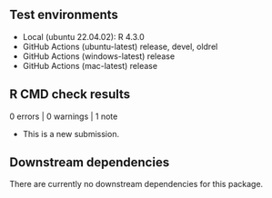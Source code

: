 ## Test environments

* Local (ubuntu 22.04.02): R 4.3.0
* GitHub Actions (ubuntu-latest) release, devel, oldrel
* GitHub Actions (windows-latest) release
* GitHub Actions (mac-latest) release

## R CMD check results

0 errors | 0 warnings | 1 note

* This is a new submission.

## Downstream dependencies

There are currently no downstream dependencies for this package.
